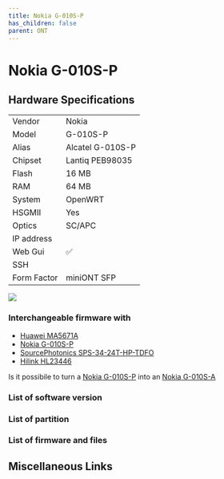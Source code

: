 ```yaml
---
title: Nokia G-010S-P
has_children: false
parent: ONT
---
```


# Nokia G-010S-P

## Hardware Specifications

|          |               |
|-------------|-------------------------------------------------|
| Vendor   | Nokia        |
| Model    | G-010S-P      |
| Alias | Alcatel G-010S-P |
| Chipset  | Lantiq PEB98035 |
| Flash | 16 MB |
| RAM | 64 MB |
| System | OpenWRT |
| HSGMII | Yes |
| Optics | SC/APC |
| IP address |   |
| Web Gui | ✅ |
| SSH | |
| Form Factor | miniONT SFP |

![](../../assets/img/g-s010s-p.jpg)

### Interchangeable firmware with


- [Huawei MA5671A](ont-huawei-ma5671a)
- [Nokia G-010S-P](ont-nokia-g-s010s-p)
- [SourcePhotonics SPS-34-24T-HP-TDFO](ont-SourcePhotonics-SPS-34-24T-HP-TDFO)
- [Hilink HL23446](ont-Hilink-HL23446)

Is it possibile to turn a [Nokia G-010S-P](ont-nokia-g-s010s-p) into an [Nokia G-010S-A](ont-nokia-g-s010s-A)


### List of software version
### List of partition
### List of firmware and files
## Miscellaneous Links

